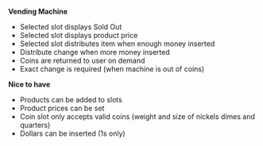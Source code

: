 **Vending Machine**

- Selected slot displays Sold Out
- Selected slot displays product price
- Selected slot distributes item when enough money inserted
- Distribute change when more money inserted
- Coins are returned to user on demand
- Exact change is required (when machine is out of coins)

**Nice to have**
- Products can be added to slots
- Product prices can be set
- Coin slot only accepts valid coins (weight and size of nickels dimes and quarters)
- Dollars can be inserted (1s only)